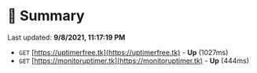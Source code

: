 # 📖 Summary
Last updated: **9/8/2021, 11:17:19 PM**

- `GET` [https://uptimerfree.tk](https://uptimerfree.tk) - **Up** (1027ms)
- `GET` [https://monitoruptimer.tk](https://monitoruptimer.tk) - **Up** (444ms)
